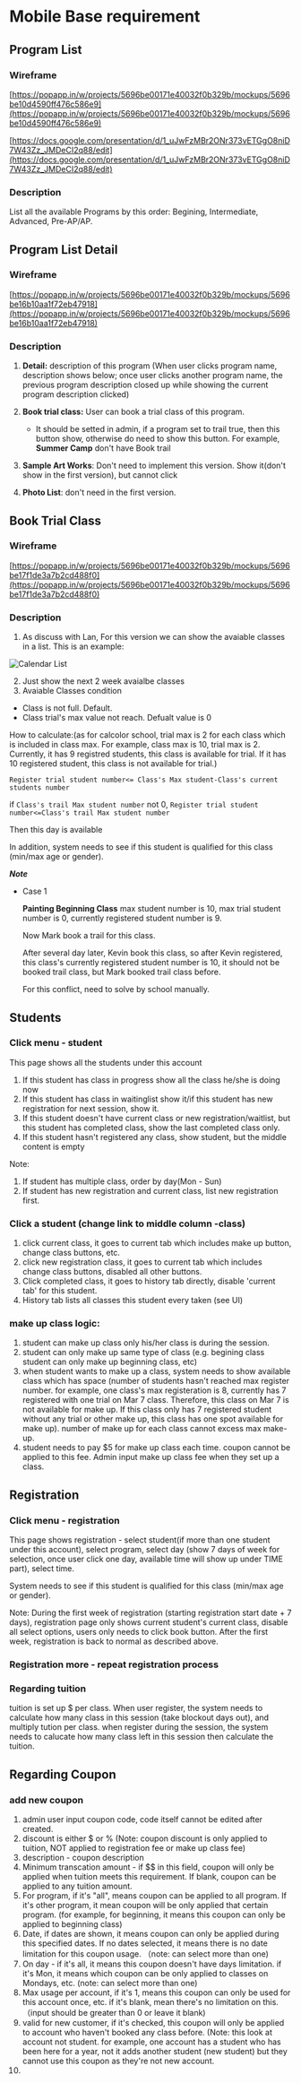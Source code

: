 # Mobile Base requirement
 
## Program List

### Wireframe
[https://popapp.in/w/projects/5696be00171e40032f0b329b/mockups/5696be10d4590ff476c586e9](https://popapp.in/w/projects/5696be00171e40032f0b329b/mockups/5696be10d4590ff476c586e9)

[https://docs.google.com/presentation/d/1_uJwFzMBr2ONr373vETGgO8niD7W43Zz_JMDeCI2q88/edit](https://docs.google.com/presentation/d/1_uJwFzMBr2ONr373vETGgO8niD7W43Zz_JMDeCI2q88/edit)

### Description

List all the available Programs by this order: Begining, Intermediate, Advanced, Pre-AP/AP.
 
## Program List Detail

### Wireframe
[https://popapp.in/w/projects/5696be00171e40032f0b329b/mockups/5696be16b10aa1f72eb47918](https://popapp.in/w/projects/5696be00171e40032f0b329b/mockups/5696be16b10aa1f72eb47918)

### Description

1. **Detail:** description of this program (When user clicks program name, description shows below; once user clicks another program name, the previous program description closed up while showing the current program description clicked)
2. **Book trial class:** User can book a trial class of this program.  

   * It should be setted in admin, if a program set to trail true, then this button show, otherwise do need to show this button. For example, **Summer Camp** don't have Book trail
3. **Sample Art Works**: Don't need to implement this version. Show it(don't show in the first version), but cannot click
4. **Photo List**: don't need in the first version. 
 
## Book Trial Class

### Wireframe
[https://popapp.in/w/projects/5696be00171e40032f0b329b/mockups/5696be17f1de3a7b2cd488f0](https://popapp.in/w/projects/5696be00171e40032f0b329b/mockups/5696be17f1de3a7b2cd488f0)

### Description
1. As discuss with Lan, For this version we can show the avaiable classes in a list. This is an example:

  ![Calendar List](./calendar-list.jpg)

2. Just show the next 2 week avaialbe classes
3. Avaiable Classes condition
  
  * Class is not full. Default.
  * Class trial's max value not reach. Defualt value is 0 

  How to calculate:(as for calcolor school, trial max is 2 for each class which is included in class max. For example, class max is 10, trial max is 2. Currently, it has 9 registred students, this class is available for trial. If it has 10 registered student, this class is not available for trial.)
  
  `Register trial student number<= Class's Max student-Class's current students number`
   
   if `Class's trail Max student number` not 0,  `Register trial student number<=Class's trail Max student number`
   
   Then this day is available
   
   In addition, system needs to see if this student is qualified for this class (min/max age or gender).
  
  ***Note***
  
  * Case 1
  
       **Painting Beginning Class** max student number is 10, max trial student number is 0, currently registered student number is 9. 
       
       Now Mark book a trail for this class.
       
       After several day later, Kevin book this class, so after Kevin registered, this class's currently registered student number is 10, it should not be booked trail class, but Mark booked trail class before.
       
       For this conflict, need to solve by school manually.

## Students 

### Click menu - student
This page shows all the students under this account 

1. If this student has class in progress show all the class he/she is doing now
2. If this student has class in waitinglist show it/if this student has new registration for next session, show it. 
3. If this student doesn't have current class or new registration/waitlist, but this student has completed class, show the last completed class only.
4. If this student hasn't registered any class, show student, but the middle content is empty

Note: 
1. If student has multiple class, order by day(Mon - Sun)
2. If student has new registration and current class, list new registration first.

### Click a student (change link to middle column -class)
1. click current class, it goes to current tab which includes make up button, change class buttons, etc.
2. click new registration class, it goes to current tab which includes change class buttons, disabled all other buttons. 
3. Click completed class, it goes to history tab directly, disable 'current tab' for this student. 
4. History tab lists all classes this student every taken (see UI)

### make up class logic:
1. student can make up class only his/her class is during the session. 
2. student can only make up same type of class (e.g. begining class student can only make up beginning class, etc)
3. when student wants to make up a class, system needs to show available class which has space (number of students hasn't reached max register number. for example, one class's max registeration is 8, currently has 7 registered with one trial on Mar 7 class. Therefore, this class on Mar 7 is not available for make up. If this class only has 7 registered student without any trial or other make up, this class has one spot available for make up). number of make up for each class cannot excess max make-up. 
4. student needs to pay $5 for make up class each time. coupon cannot be applied to this fee. Admin input make up class fee when they set up a class. 


## Registration
### Click menu - registration
This page shows registration - select student(if more than one student under this account), select program, select day (show 7 days of week for selection, once user click one day, available time will show up under TIME part), select time. 

System needs to see if this student is qualified for this class (min/max age or gender).

Note: During the first week of registration (starting registration start date + 7 days), registration page only shows current student's current class, disable all select options, users only needs to click book button. After the first week, registration is back to normal as described above. 

### Registration more - repeat registration process 
### Regarding tuition
tuition is set up $ per class. When user register, the system needs to calculate how many class in this session (take blockout days out), and multiply tution per class. when register during the session, the system needs to calucate how many class left in this session then calculate the tuition. 

## Regarding Coupon
### add new coupon
1. admin user input coupon code, code itself cannot be edited after created. 
2. discount is either $ or % (Note: coupon discount is only applied to tuition, NOT applied to registration fee or make up class fee)
3. description - coupon description
4. Minimum transcation amount - if $$ in this field, coupon will only be applied when tuition meets this requirement. If blank, coupon can be applied to any tuition amount. 
5. For program, if it's "all", means coupon can be applied to all program. If it's other program, it mean coupon will be only applied that certain program. (for example, for beginning, it means this coupon can only be applied to beginning class)
6. Date, if dates are shown, it means coupon can only be applied during this specified dates. If no dates selected, it means there is no date limitation for this coupon usage. （note: can select more than one)
7. On day - if it's all, it means this coupon doesn't have days limitation. if it's Mon, it means which coupon can be only applied to classes on Mondays, etc. (note: can select more than one)
8. Max usage per account, if it's 1, means this coupon can only be used for this account once, etc. if it's blank, mean there's no limitation on this. （input should be greater than 0 or leave it blank)
9. valid for new customer, if it's checked, this coupon will only be applied to account who haven't booked any class before. (Note: this look at account not student. for example, one account has a student who has been here for a year, not it adds another student (new student) but they cannot use this coupon as they're not new account. 
5. 
